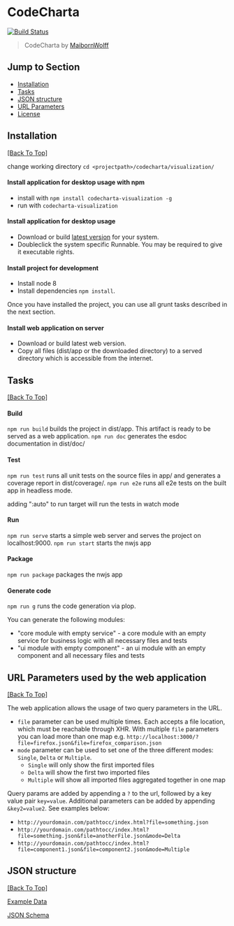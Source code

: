 # CodeCharta

[![Build Status](https://travis-ci.org/MaibornWolff/codecharta.svg?branch=master)](https://travis-ci.org/MaibornWolff/codecharta)

> CodeCharta by [MaibornWolff](https://www.maibornwolff.de)

## Jump to Section

-   [Installation](#installation)
-   [Tasks](#tasks)
-   [JSON structure](#json-structure)
-   [URL Parameters](#url-parameters-used-by-the-web-application)
-   [License](LICENSE.md)

## Installation

[[Back To Top]](#jump-to-section)

change working directory `cd <projectpath>/codecharta/visualization/`

#### Install application for desktop usage with npm

-   install with `npm install codecharta-visualization -g`
-   run with `codecharta-visualization`

#### Install application for desktop usage

-   Download or build [latest version](https://github.com/MaibornWolff/codecharta/releases/latest) for your system.
-   Doubleclick the system specific Runnable. You may be required to give it executable rights.

#### Install project for development

-   Install node 8
-   Install dependencies `npm install`.

Once you have installed the project, you can use all grunt tasks described in the next section.

#### Install web application on server

-   Download or build latest web version.
-   Copy all files (dist/app or the downloaded directory) to a served directory which is accessible from the internet.

## Tasks

[[Back To Top]](#jump-to-section)

#### Build

`npm run build` builds the project in dist/app. This artifact is ready to be served as a web application.
`npm run doc` generates the esdoc documentation in dist/doc/

#### Test

`npm run test` runs all unit tests on the source files in app/ and generates a coverage report in dist/coverage/.
`npm run e2e` runs all e2e tests on the built app in headless mode.

adding ":auto" to run target will run the tests in watch mode

#### Run

`npm run serve` starts a simple web server and serves the project on localhost:9000.
`npm run start` starts the nwjs app

#### Package

`npm run package` packages the nwjs app

#### Generate code

`npm run g` runs the code generation via plop.

You can generate the following modules:

-   "core module with empty service" - a core module with an empty service for business logic with all necessary files and tests
-   "ui module with empty component" - an ui module with an empty component and all necessary files and tests

## URL Parameters used by the web application

[[Back To Top]](#jump-to-section)

The web application allows the usage of two query parameters in the URL.

-   `file` parameter can be used multiple times. Each accepts a file location, which must be reachable through XHR.
    With multiple `file` parameters you can load more than one map e.g. `http://localhost:3000/?file=firefox.json&file=firefox_comparison.json`
-   `mode` parameter can be used to set one of the three different modes: `Single`, `Delta` or `Multiple`.
    -   `Single` will only show the first imported files
    -   `Delta` will show the first two imported files
    -   `Multiple` will show all imported files aggregated together in one map

Query params are added by appending a `?` to the url, followed by a key value pair `key=value`.
Additional parameters can be added by appending `&key2=value2`. See examples below:

-   `http://yourdomain.com/pathtocc/index.html?file=something.json`
-   `http://yourdomain.com/pathtocc/index.html?file=something.json&file=anotherFile.json&mode=Delta`
-   `http://yourdomain.com/pathtocc/index.html?file=component1.json&file=component2.json&mode=Multiple`

## JSON structure

[[Back To Top]](#jump-to-section)

[Example Data](/visualization/app/codeCharta/assets/sample1.cc.json)

[JSON Schema](/visualization/app/codeCharta/util/schema.json)

